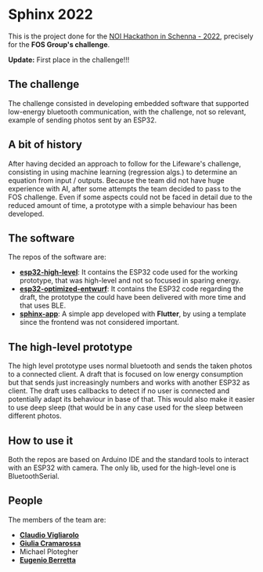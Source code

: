 # Sphinx 2022

This is the project done for the [NOI Hackathon in Schenna - 2022](https://hackathon.bz.it/), precisely for the **FOS Group's challenge**.

**Update:** First place in the challenge!!!

## The challenge 

The challenge consisted in developing embedded software that supported low-energy bluetooth communication, with the challenge, not so relevant, example of sending photos sent by an ESP32.

## A bit of history

After having decided an approach to follow for the Lifeware's challenge, consisting in using machine learning (regression algs.) to determine an equation from input / outputs. Because the team did not have huge experience with AI, after some attempts the team decided to pass to the FOS challenge. Even if some aspects could not be faced in detail due to the reduced amount of time, a prototype with a simple behaviour has been developed.

## The software

The repos of the software are: 
- [**esp32-high-level**](https://github.com/Sphinx2022/esp32-high-level): It contains the ESP32 code used for the working prototype, that was high-level and not so focused in sparing energy.
- [**esp32-optimized-entwurf**](https://github.com/Sphinx2022): It contains the ESP32 code regarding the draft, the prototype the could have been delivered with more time and that uses BLE.
- [**sphinx-app**](https://github.com/Sphinx2022/sphinx-app): A simple app developed with **Flutter**, by using a template since the frontend was not considered important.

## The high-level prototype

The high level prototype uses normal bluetooth and sends the taken photos to a connected client. A draft that is focused on low energy consumption but that sends just increasingly numbers and works with another ESP32 as client. The draft uses callbacks to detect if no user is connected and potentially adapt its behaviour in base of that. This would also make it easier to use deep sleep (that would be in any case used for the sleep between different photos.

## How to use it

Both the repos are based on Arduino IDE and the standard tools to interact with an ESP32 with camera. The only lib, used for the high-level one is BluetoothSerial.

## People

The members of the team are:
* **[Claudio Vigliarolo](https://github.com/ClaudioVigliarolo)**
* **[Giulia Cramarossa](https://github.com/giuliacramarossa)**
* Michael Plotegher
* **[Eugenio Berretta](https://github.com/euberdeveloper)**

